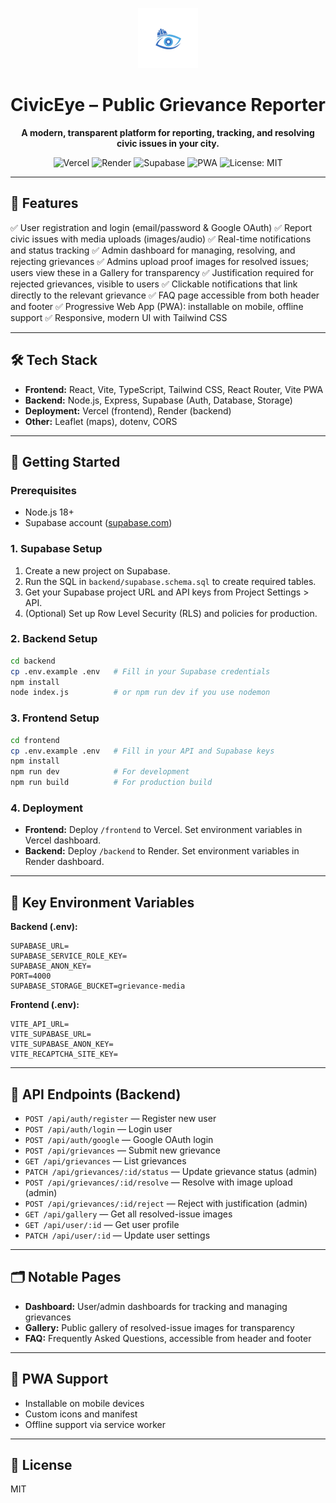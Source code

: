 
<p align="center">
	<img src="/frontend/public/icons/icon-192.png" width="96" alt="CivicEye Logo" />
</p>

<h1 align="center">CivicEye – Public Grievance Reporter</h1>

<p align="center">
	<b>A modern, transparent platform for reporting, tracking, and resolving civic issues in your city.</b>
</p>

<p align="center">
	<img alt="Vercel" src="https://img.shields.io/badge/Frontend-Vercel-blue?logo=vercel" />
	<img alt="Render" src="https://img.shields.io/badge/Backend-Render-46e3b7?logo=render" />
	<img alt="Supabase" src="https://img.shields.io/badge/Auth/DB-Supabase-3ecf8e?logo=supabase" />
	<img alt="PWA" src="https://img.shields.io/badge/PWA-Ready-5a0fc8?logo=pwa" />
	<img alt="License: MIT" src="https://img.shields.io/badge/License-MIT-yellow.svg" />
</p>

---

## 🚀 Features

✅ User registration and login (email/password & Google OAuth)
✅ Report civic issues with media uploads (images/audio)
✅ Real-time notifications and status tracking
✅ Admin dashboard for managing, resolving, and rejecting grievances
✅ Admins upload proof images for resolved issues; users view these in a Gallery for transparency
✅ Justification required for rejected grievances, visible to users
✅ Clickable notifications that link directly to the relevant grievance
✅ FAQ page accessible from both header and footer
✅ Progressive Web App (PWA): installable on mobile, offline support
✅ Responsive, modern UI with Tailwind CSS

---

## 🛠️ Tech Stack

- **Frontend:** React, Vite, TypeScript, Tailwind CSS, React Router, Vite PWA
- **Backend:** Node.js, Express, Supabase (Auth, Database, Storage)
- **Deployment:** Vercel (frontend), Render (backend)
- **Other:** Leaflet (maps), dotenv, CORS

---

## 📝 Getting Started

### Prerequisites

- Node.js 18+
- Supabase account ([supabase.com](https://supabase.com))

### 1. Supabase Setup

1. Create a new project on Supabase.
2. Run the SQL in `backend/supabase.schema.sql` to create required tables.
3. Get your Supabase project URL and API keys from Project Settings > API.
4. (Optional) Set up Row Level Security (RLS) and policies for production.

### 2. Backend Setup

```bash
cd backend
cp .env.example .env   # Fill in your Supabase credentials
npm install
node index.js          # or npm run dev if you use nodemon
```

### 3. Frontend Setup

```bash
cd frontend
cp .env.example .env   # Fill in your API and Supabase keys
npm install
npm run dev            # For development
npm run build          # For production build
```

### 4. Deployment

- **Frontend:** Deploy `/frontend` to Vercel. Set environment variables in Vercel dashboard.
- **Backend:** Deploy `/backend` to Render. Set environment variables in Render dashboard.

---

## 🔑 Key Environment Variables

**Backend (.env):**
```env
SUPABASE_URL=
SUPABASE_SERVICE_ROLE_KEY=
SUPABASE_ANON_KEY=
PORT=4000
SUPABASE_STORAGE_BUCKET=grievance-media
```

**Frontend (.env):**
```env
VITE_API_URL=
VITE_SUPABASE_URL=
VITE_SUPABASE_ANON_KEY=
VITE_RECAPTCHA_SITE_KEY=
```

---

## 📡 API Endpoints (Backend)

- `POST /api/auth/register` — Register new user
- `POST /api/auth/login` — Login user
- `POST /api/auth/google` — Google OAuth login
- `POST /api/grievances` — Submit new grievance
- `GET /api/grievances` — List grievances
- `PATCH /api/grievances/:id/status` — Update grievance status (admin)
- `POST /api/grievances/:id/resolve` — Resolve with image upload (admin)
- `POST /api/grievances/:id/reject` — Reject with justification (admin)
- `GET /api/gallery` — Get all resolved-issue images
- `GET /api/user/:id` — Get user profile
- `PATCH /api/user/:id` — Update user settings

---

## 🗂️ Notable Pages

- **Dashboard:** User/admin dashboards for tracking and managing grievances
- **Gallery:** Public gallery of resolved-issue images for transparency
- **FAQ:** Frequently Asked Questions, accessible from header and footer

---

## 📱 PWA Support

- Installable on mobile devices
- Custom icons and manifest
- Offline support via service worker

---

## 📝 License

MIT

